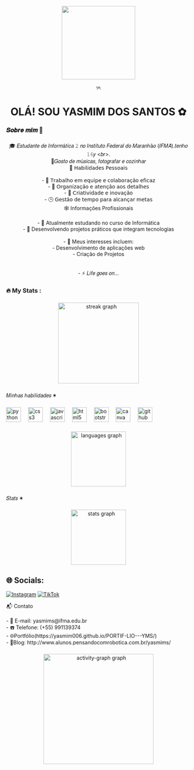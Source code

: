 <div align="center">
<div align="center">
  <img height="200" src="https://i.pinimg.com/736x/5b/e7/4b/5be74b1993338ccd4c115132b0fc53f4.jpg"  />
</div>

୨ৎ
   </div>

<div align="center">
</div>



<h1 align="center">OLÁ! SOU YASMIM DOS SANTOS ✿ </h1>

###

<h3 align="left">𝑺𝒐𝒃𝒓𝒆 𝒎𝒊𝒎 💌</h3>

###

<p align="center">🎓 𝐸𝑠𝑡𝑢𝑑𝑎𝑛𝑡𝑒 𝑑𝑒 𝐼𝑛𝑓𝑜𝑟𝑚á𝑡𝑖𝑐𝑎 𝟸 𝑛𝑜 𝐼𝑛𝑠𝑡𝑖𝑡𝑢𝑡𝑜 𝐹𝑒𝑑𝑒𝑟𝑎𝑙 𝑑𝑜 𝑀𝑎𝑟𝑎𝑛ℎã𝑜 (𝐼𝐹𝑀𝐴).𝑡𝑒𝑛ℎ𝑜 𝟷𝟼𝑦 <𝑏𝑟>.<br>🎸𝐺𝑜𝑠𝑡𝑜 𝑑𝑒 𝑚ú𝑠𝑖𝑐𝑎𝑠, 𝑓𝑜𝑡𝑜𝑔𝑟𝑎𝑓𝑎𝑟 𝑒 𝑐𝑜𝑧𝑖𝑛ℎ𝑎𝑟<br>  🌟 𝖧𝖺𝖻𝗂𝗅𝗂𝖽𝖺𝖽𝖾𝗌 𝖯𝖾𝗌𝗌𝗈𝖺𝗂𝗌<br><br>- 🤝 𝖳𝗋𝖺𝖻𝖺𝗅𝗁𝗈 𝖾𝗆 𝖾𝗊𝗎𝗂𝗉𝖾 𝖾 𝖼𝗈𝗅𝖺𝖻𝗈𝗋𝖺çã𝗈 𝖾𝖿𝗂𝖼𝖺𝗓<br>- 📌 𝖮𝗋𝗀𝖺𝗇𝗂𝗓𝖺çã𝗈 𝖾 𝖺𝗍𝖾𝗇çã𝗈 𝖺𝗈𝗌 𝖽𝖾𝗍𝖺𝗅𝗁𝖾𝗌<br>- 🎨 𝖢𝗋𝗂𝖺𝗍𝗂𝗏𝗂𝖽𝖺𝖽𝖾 𝖾 𝗂𝗇𝗈𝗏𝖺çã𝗈 <br>- 🕒 𝖦𝖾𝗌𝗍ã𝗈 𝖽𝖾 𝗍𝖾𝗆𝗉𝗈 𝗉𝖺𝗋𝖺 𝖺𝗅𝖼𝖺𝗇ç𝖺𝗋 𝗆𝖾𝗍𝖺𝗌<br> 🕸️ Informações Profissionais<br><br>- 🔭 Atualmente estudando no curso de Informática<br>- 🌱 Desenvolvendo projetos práticos que integram tecnologias<br><br>- 🚀 Meus interesses incluem:<br>  - Desenvolvimento de aplicações web<br>  - Criação de Projetos<br> <br><br>- ⚡ 𝐿𝑖𝑓𝑒 𝑔𝑜𝑒𝑠 𝑜𝑛...</p>

###

###

<h3 align="left"></h3>

###

<div align="left">
</div>

###

<h3 align="left">🔥   My Stats :</h3>

###

<div align="center">
  <img src="https://streak-stats.demolab.com?user=Yasmim006&locale=en&mode=daily&theme=dark&hide_border=false&border_radius=5&order=3" height="220" alt="streak graph"  />
</div>

###

<p align="left">𝑀𝑖𝑛ℎ𝑎𝑠 ℎ𝑎𝑏𝑖𝑙𝑖𝑑𝑎𝑑𝑒𝑠 ✶ </p>

###

<div align="left">
  <img src="https://cdn.jsdelivr.net/gh/devicons/devicon/icons/python/python-original.svg" height="40" alt="python logo"  />
  <img width="12" />
  <img src="https://cdn.jsdelivr.net/gh/devicons/devicon/icons/css3/css3-original.svg" height="40" alt="css3 logo"  />
  <img width="12" />
  <img src="https://cdn.jsdelivr.net/gh/devicons/devicon/icons/javascript/javascript-original.svg" height="40" alt="javascript logo"  />
  <img width="12" />
  <img src="https://cdn.jsdelivr.net/gh/devicons/devicon/icons/html5/html5-original.svg" height="40" alt="html5 logo"  />
  <img width="12" />
  <img src="https://cdn.jsdelivr.net/gh/devicons/devicon/icons/bootstrap/bootstrap-original.svg" height="40" alt="bootstrap logo"  />
  <img width="12" />
  <img src="https://cdn.jsdelivr.net/gh/devicons/devicon/icons/canva/canva-original.svg" height="40" alt="canva logo"  />
  <img width="12" />
  <img src="https://cdn.jsdelivr.net/gh/devicons/devicon/icons/github/github-original.svg" height="40" alt="github logo"  />
</div>
<p align="left"></p>

###

<div align="center">
  <img src="https://github-readme-stats.vercel.app/api/top-langs?username=Yasmim006&locale=en&hide_title=false&layout=compact&card_width=320&langs_count=5&theme=dracula&hide_border=false&order=2" height="150" alt="languages graph"  />
</div>

###

<div align="left">
</div>

###

<p align="left"></p>

###
###
<p align="left">𝑆𝑡𝑎𝑡𝑠 ✶ </p>

###

<div align="center">
  <img src="https://github-readme-stats.vercel.app/api?username=Yasmim006&hide_title=false&hide_rank=false&show_icons=true&include_all_commits=true&count_private=true&disable_animations=false&theme=dracula&locale=en&hide_border=false&order=1" height="150" alt="stats graph"  />
</div>

###

<div align="left">
</div>

###

<p align="left"></p>

###



## 🌐 Socials:
[![Instagram](https://img.shields.io/badge/Instagram-%23E4405F.svg?logo=Instagram&logoColor=white)](https://instagram.com/https://www.instagram.com/yasqzl._/profilecard/?igsh=eGFlcDE2MGw4czRu) [![TikTok](https://img.shields.io/badge/TikTok-%23000000.svg?logo=TikTok&logoColor=white)](https://tiktok.com/@https://www.tiktok.com/@ym._.45?_t=8qxpwBDlu0k&_r=1) 

<p align="left">📬 Contato<br><br>- 📧 E-mail: yasmims@ifma.edu.br<br>- ☎️ Telefone: (+55) 991139374<br>-
  🌐Portfólio(https://yasmim006.github.io/PORTIF-LIO---YMS/)<br>- 🎨Blog: http://www.alunos.pensandocomrobotica.com.br/yasmims/</p>

### 

<div align="center">
  <img src="https://github-readme-activity-graph.vercel.app/graph?username=Yasmim006&radius=16&theme=react&area=true&order=5" height="300" alt="activity-graph graph"  />
</div>

###
